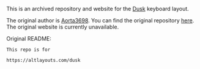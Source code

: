 This is an archived repository and website for the [Dusk](https://luminespire.github.io/dusk/) keyboard layout.

The original author is [Aorta3698](https://github.com/Aorta3698).
You can find the original repository [here](https://github.com/Aorta3698/dusk). The original website is currently unavailable.

Original README:
```
This repo is for

https://altlayouts.com/dusk
```
